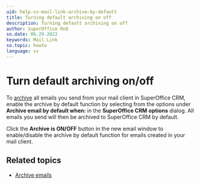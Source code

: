 ```yaml
---
uid: help-sv-mail-link-archive-by-default
title: Turning default archiving on off
description: Turning default archiving on off
author: SuperOffice RnD
so.date: 06.29.2022
keywords: Mail Link
so.topic: howto
language: sv
---
```


# Turn default archiving on/off

To [archive][1] all emails you send from your mail client in SuperOffice CRM, enable the archive by default function by selecting from the options under **Archive email by default when:** in the **SuperOffice CRM** **options** dialog. All emails you send will then be archived to SuperOffice CRM by default.

Click the **Archive is ON/OFF** button in the new email window to enable/disable the archive by default function for emails created in your mail client.

## Related topics

* [Archive emails][3]

<!-- Referenced links -->
[1]: default.md
[3]: ../archive.md

<!-- Referenced images -->

